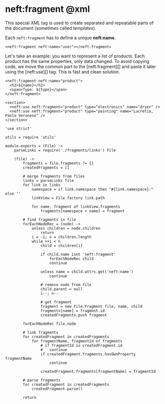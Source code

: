 neft:fragment @xml
=============

This special *XML* tag is used to create separated and repeatable parts of the document
(sometimes called *templates*).

Each `neft:fragment` has to define a unique **neft:name**.

```
<neft:fragment neft:name="user"></neft:fragment>
```

Let's take an example: you want to represent a list of products.
Each product has the same properties, only data changed.
To avoid copying code, we move the common part to the [neft:fragment][] and paste it later
using the [neft:use][] tag. This is fast and clean solution.

```
<neft:fragment neft:name="product">
  <h2>${name}</h2>
  <span>Type: ${type}</span>
</neft:fragment>

<section>
  <neft:use neft:fragment="product" type="electronics" name="dryer" />
  <neft:use neft:fragment="product" type="painting" name="Lucretia, Paolo Veronese" />
</section>
```

	'use strict'

	utils = require 'utils'

	module.exports = (File) ->
		parseLinks = require('./fragments/links') File

		(file) ->
			fragments = file.fragments ?= {}
			createdFragments = []

			# merge fragments from files
			links = parseLinks file
			for link in links
				namespace = if link.namespace then "#{link.namespace}:" else ''
				linkView = File.factory link.path

				for name, fragment of linkView.fragments
					fragments[namespace + name] = fragment

			# find fragments in file
			forEachNodeRec = (node) ->
				unless children = node.children
					return
				i = -1; n = children.length
				while ++i < n
					child = children[i]

					if child.name isnt 'neft:fragment'
						forEachNodeRec child
						continue

					unless name = child.attrs.get('neft:name')
						continue

					# remove node from file
					child.parent = null
					i--; n--

					# get fragment
					fragment = new File.Fragment file, name, child
					fragments[name] = fragment.id
					createdFragments.push fragment

			forEachNodeRec file.node

			# link fragments
			for createdFragment in createdFragments
				for fragmentName, fragmentId of fragments
					# if fragmentId is createdFragment.id
					# 	continue
					if createdFragment.fragments.hasOwnProperty fragmentName
						continue

					createdFragment.fragments[fragmentName] = fragmentId

			# parse fragments
			for createdFragment in createdFragments
				createdFragment.parse()

			return

